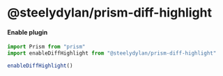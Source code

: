 # @steelydylan/prism-diff-highlight


#### Enable plugin

```js
import Prism from "prism"
import enableDiffHighlight from "@steelydylan/prism-diff-highlight"

enableDiffHighlight()
```
